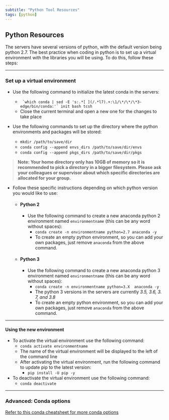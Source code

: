 ```yaml
---
subtitle: "Python Tool Resources"
tags: [python]
---
```


## Python Resources 

The servers have several versions of python, with the default version being python 2.7. The best practice when coding in python is to set up a virtual environment with the libraries you will be using. To do this, follow these steps:

---

### Set up a virtual environment

- Use the following command to initialize the latest conda in the servers:
  - `` `which conda | sed -E 's:.*[ ](/.*l7).+:\1/\*/\*/\*3-edge/bin/conda:'` init bash tcsh``
  - Close the current terminal and open a new one for the changes to take place

- Use the following commands to set up the directory where the python environments and packages will be stored:
  - `mkdir /path/to/save/dir`
  - `conda config --append envs_dirs /path/to/save/dir/envs`
  - `conda config --append pkgs_dirs /path/to/save/dir/pkgs`

> **Note: Your home directory only has 10GB of memory so it is recommended to pick a directory in a bigger filesystem. Please ask your colleagues or supervisor about which specific directories are allocated for your group.**

- Follow these specific instructions depending on which python version you would like to use:

  - #### Python 2

    - Use the following command to create a new anaconda python 2   environment named `environmentname` (this can be any word without   spaces):
      - `conda create -n environmentname python=2.7 anaconda -y`
      - To create an empty python environment, so you can add your own   packages, just remove `anaconda` from the above command.

  - #### Python 3

    - Use the following command to create a new anaconda python 3   environment named `environmentname` (this can be any word without   spaces):
      - `conda create -n environmentname python=3.X  anaconda -y`
      - The python 3 versions in the servers are currently *3.5, 3.6, 3.  7, and 3.8*
      - To create an empty python environment, so you can add your own   packages, just remove `anaconda` from the above command.

---

#### Using the new environment

- To activate the virtual environment use the following command:
  - `conda activate environmentname`
  - The name of the virtual environment will be displayed to the left of the command line
  - After activating the virtual environment, run the following command to update pip to the latest version:
    - `pip install -U pip -y`
- To deactivate the virtual environment use the following command:
  - `conda deactivate`

---

### Advanced: Conda options

[Refer to this conda cheatsheet for more conda options](/materials/conda-cheatsheet.pdf)

